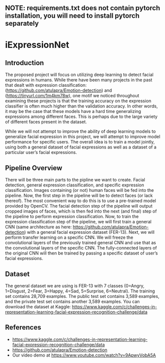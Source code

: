 ## NOTE: requirements.txt does not contain pytorch installation, you will need to install pytorch separately

# iExpressionNet
## Introduction 
The proposed project will focus on utilizing deep learning to detect facial expressions in humans. While there have been many projects in the past that dealt with expression classification: (https://github.com/atulapra/Emotion-detection) and (https://tinyurl.com/1m4km78w), one motif we noticed throughout examining these projects is that the training accuracy on the expression classifier is often much higher than the validation accuracy. In other words, it may be the case that these models have a hard time generalizing expressions among different faces. This is perhaps due to the large variety of different faces present in the dataset.

While we will not attempt to improve the ability of deep learning models to generalize facial expression in this project, we will attempt to improve model performance for specific users. The overall idea is to train a model jointly, using both a general dataset of facial expressions as well as a dataset of a particular user’s facial expressions.

## Pipeline Overview
There will be three main parts to the pipline we want to create. Facial detection, general expression classification, and specific expression classification. Images containing (or not) human faces will be fed into the pipeline. Now, the first step in the pipeline will be to detect faces (or lack thereof). The most convenient way to do this is to use a pre-trained model provided by OpenCV. The facial detection step of the pipeline will output cropped images of faces, which is then fed into the next (and final) step of the pipeline to perform expression classification. Now, to train the expression classification step of the pipeline, we will first train a general CNN (same architecture as here: https://github.com/atulapra/Emotion-detection) with a general facial expression dataset (FER-13). Next, we will perform transfer learning on a specific CNN. We will freeze the convolutional layers of the previously trained general CNN and use that as the convolutional layers of the specific CNN. The fully-connected layers of the original CNN will then be trained by passing a specific dataset of user’s facial expressions.

## Dataset
The general dataset we are using is FER-13 with 7 classes (0=Angry, 1=Disgust, 2=Fear, 3=Happy, 4=Sad, 5=Surprise, 6=Neutral). The training set contains 28,709 examples. The public test set contains 3,589 examples, and the private test set contains another 3,589 examples. You can download the dataset at Kaggle: https://www.kaggle.com/c/challenges-in-representation-learning-facial-expression-recognition-challenge/data

## References
- https://www.kaggle.com/c/challenges-in-representation-learning-facial-expression-recognition-challenge/data
- https://github.com/atulapra/Emotion-detection
- Our video demo at https://www.youtube.com/watch?v=9ApwyVobA5A